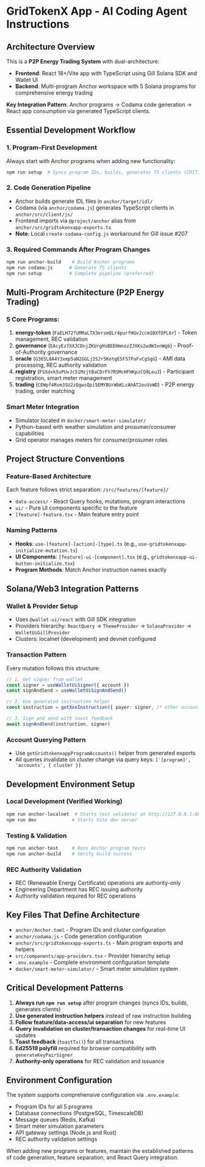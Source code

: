 # GridTokenX App - AI Coding Agent Instructions

## Architecture Overview

This is a **P2P Energy Trading System** with dual-architecture:
- **Frontend**: React 18+/Vite app with TypeScript using Gill Solana SDK and Wallet UI
- **Backend**: Multi-program Anchor workspace with 5 Solana programs for comprehensive energy trading

**Key Integration Pattern**: Anchor programs → Codama code generation → React app consumption via generated TypeScript clients.

## Essential Development Workflow

### 1. Program-First Development
Always start with Anchor programs when adding new functionality:
```bash
npm run setup  # Syncs program IDs, builds, generates TS clients (CRITICAL after program changes)
```

### 2. Code Generation Pipeline
- Anchor builds generate IDL files in `anchor/target/idl/`
- Codama (via `anchor/codama.js`) generates TypeScript clients in `anchor/src/client/js/`
- Frontend imports via `@project/anchor` alias from `anchor/src/gridtokenxapp-exports.ts`
- **Note**: Local `create-codama-config.js` workaround for Gill issue #207

### 3. Required Commands After Program Changes
```bash
npm run anchor-build    # Build Anchor programs
npm run codama:js      # Generate TS clients
npm run setup          # Complete pipeline (preferred)
```

## Multi-Program Architecture (P2P Energy Trading)

### 5 Core Programs:
1. **energy-token** (`FaELH72fUMRaLTX3ersmQLr4purfHGvJccm1BXfDPL6r`) - Token management, REC validation
2. **governance** (`EAcyEzfXXJCDnjZKUrgHsBEEHmnozZJXKs2wdW3xnWgb`) - Proof-of-Authority governance
3. **oracle** (`G365L8A4Y3xmp5aN2GGLj2SJr5KetgE5F57PaFvCgSgG`) - AMI data processing, REC authority validation
4. **registry** (`FSXdxk5uPUvJc51MzjtBaCDrFh7RSMcHFHKpzCG9LeuJ`) - Participant registration, smart meter management
5. **trading** (`CEWpf4Rvm3SU2zQgwsQpi5EMYBUrWbKLcAhAT2ouVoWD`) - P2P energy trading, order matching

### Smart Meter Integration
- Simulator located in `docker/smart-meter-simulator/`
- Python-based with weather simulation and prosumer/consumer capabilities
- Grid operator manages meters for consumer/prosumer roles

## Project Structure Conventions

### Feature-Based Architecture
Each feature follows strict separation: `/src/features/[feature]/`
- `data-access/` - React Query hooks, mutations, program interactions
- `ui/` - Pure UI components specific to the feature
- `[feature]-feature.tsx` - Main feature entry point

### Naming Patterns
- **Hooks**: `use-[feature]-[action]-[type].ts` (e.g., `use-gridtokenxapp-initialize-mutation.ts`)
- **UI Components**: `[feature]-ui-[component].tsx` (e.g., `gridtokenxapp-ui-button-initialize.tsx`)
- **Program Methods**: Match Anchor instruction names exactly

## Solana/Web3 Integration Patterns

### Wallet & Provider Setup
- Uses `@wallet-ui/react` with Gill SDK integration
- Providers hierarchy: `ReactQuery` → `ThemeProvider` → `SolanaProvider` → `WalletUiGillProvider`
- Clusters: localnet (development) and devnet configured

### Transaction Pattern
Every mutation follows this structure:
```typescript
// 1. Get signer from wallet
const signer = useWalletUiSigner({ account })
const signAndSend = useWalletUiSignAndSend()

// 2. Use generated instruction helper
const instruction = getXxxInstruction({ payer: signer, /* other accounts */ })

// 3. Sign and send with toast feedback
await signAndSend(instruction, signer)
```

### Account Querying Pattern
- Use `getGridtokenxappProgramAccounts()` helper from generated exports
- All queries invalidate on cluster change via query keys: `['[program]', 'accounts', { cluster }]`

## Development Environment Setup

### Local Development (Verified Working)
```bash
npm run anchor-localnet  # Starts test validator at http://127.0.0.1:8899
npm run dev             # Starts Vite dev server
```

### Testing & Validation
```bash
npm run anchor-test     # Runs Anchor program tests
npm run anchor-build    # Verify build success
```

### REC Authority Validation
- REC (Renewable Energy Certificate) operations are authority-only
- Engineering Department has REC issuing authority
- Authority validation required for REC operations

## Key Files That Define Architecture

- `anchor/Anchor.toml` - Program IDs and cluster configuration
- `anchor/codama.js` - Code generation configuration
- `anchor/src/gridtokenxapp-exports.ts` - Main program exports and helpers
- `src/components/app-providers.tsx` - Provider hierarchy setup
- `.env.example` - Complete environment configuration template
- `docker/smart-meter-simulator/` - Smart meter simulation system

## Critical Development Patterns

1. **Always run `npm run setup`** after program changes (syncs IDs, builds, generates clients)
2. **Use generated instruction helpers** instead of raw instruction building
3. **Follow feature/data-access/ui separation** for new features
4. **Query invalidation on cluster/transaction changes** for real-time UI updates
5. **Toast feedback** (`toastTx()`) for all transactions
6. **Ed25519 polyfill** required for browser compatibility with `generateKeyPairSigner`
7. **Authority-only operations** for REC validation and issuance

## Environment Configuration

The system supports comprehensive configuration via `.env.example`:
- Program IDs for all 5 programs
- Database connections (PostgreSQL, TimescaleDB)
- Message queues (Redis, Kafka)
- Smart meter simulation parameters
- API gateway settings (Node.js and Rust)
- REC authority validation settings

When adding new programs or features, maintain the established patterns of code generation, feature separation, and React Query integration.